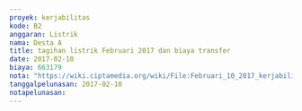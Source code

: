 ```yaml
---
proyek: kerjabilitas
kode: B2
anggaran: Listrik
nama: Desta A
title: tagihan listrik Februari 2017 dan biaya transfer
date: 2017-02-10
biaya: 663179
nota: "https://wiki.ciptamedia.org/wiki/File:Februari_10_2017_kerjabilitas_B2_tagihan_listrik_desta489.jpg"
tanggalpelunasan: 2017-02-10
notapelunasan:
---
```

